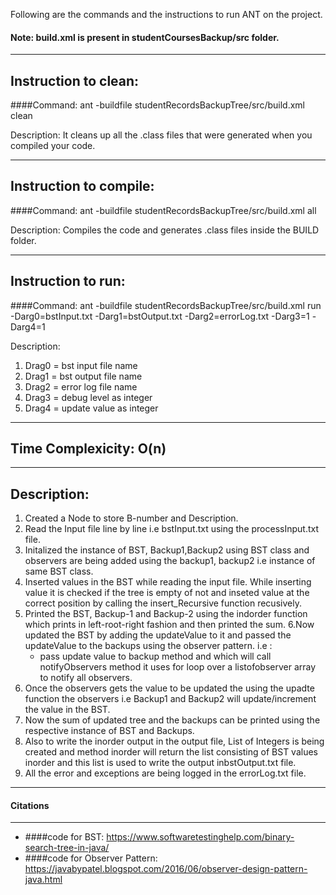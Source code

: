 Following are the commands and the instructions to run ANT on the project.
#### Note: build.xml is present in studentCoursesBackup/src folder.

-----------------------------------------------------------------------
## Instruction to clean:

####Command: ant -buildfile studentRecordsBackupTree/src/build.xml clean

Description: It cleans up all the .class files that were generated when you
compiled your code.

-----------------------------------------------------------------------
## Instruction to compile:

####Command: ant -buildfile studentRecordsBackupTree/src/build.xml all

Description: Compiles the code and generates .class files inside the BUILD folder.

-----------------------------------------------------------------------
## Instruction to run:

####Command: ant -buildfile studentRecordsBackupTree/src/build.xml run -Darg0=bstInput.txt -Darg1=bstOutput.txt -Darg2=errorLog.txt -Darg3=1 -Darg4=1

Description:
1. Drag0 = bst input file name 
2. Drag1 = bst output file name
3. Drag2 = error log file name
4. Drag3 = debug level as integer
5. Drag4 = update value as integer

-----------------------------------------------------------------------
## Time Complexicity: O(n)
-----------------------------------------------------------------------
## Description:
1.  Created a Node to store B-number and Description.
2. Read the Input file line by line i.e bstInput.txt using the processInput.txt file.
3. Initalized the instance of BST, Backup1,Backup2 using BST class and observers are being added using the backup1, backup2 i.e instance of same BST class.
4. Inserted values in the BST while reading the input file. While inserting value it is checked if the tree is empty of not and inseted value at the correct position by calling the insert_Recursive function recusively. 
5. Printed the BST, Backup-1 and Backup-2 using the indorder function which prints in left-root-right fashion and then printed the sum.
6.Now updated the BST by adding the updateValue to it and passed the updateValue to the backups using the observer pattern. i.e :
    - pass update value to backup method and which will call notifyObservers method it uses for loop over a listofobserver array to notify all observers. 
7. Once the observers gets the value to be updated the using the upadte function the observers i.e Backup1 and Backup2 will update/increment the value in the BST.
8. Now the sum of updated tree and the backups can be printed using the respective instance of BST and Backups.
9. Also to write the inorder output in the output file, List of Integers is being created and method inorder will return the list consisting of BST values inorder and this list is used to write the output inbstOutput.txt file.
10. All the error and exceptions are being logged in the errorLog.txt file.

-----------------------------------------------------------------------
#### Citations
-----------------------------------------------------------------------

- ####code for BST: https://www.softwaretestinghelp.com/binary-search-tree-in-java/
- ####code for Observer Pattern: https://javabypatel.blogspot.com/2016/06/observer-design-pattern-java.html

